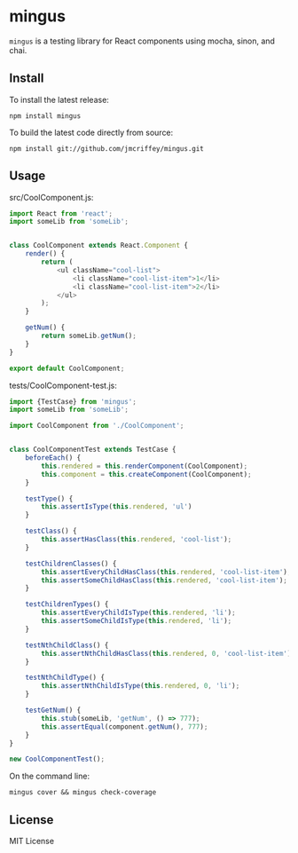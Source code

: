 # mingus

`mingus` is a testing library for React components using mocha, sinon, and chai.

## Install

To install the latest release:
```shell
npm install mingus
```

To build the latest code directly from source:
```shell
npm install git://github.com/jmcriffey/mingus.git
```

## Usage

src/CoolComponent.js:
```js
import React from 'react';
import someLib from 'someLib';


class CoolComponent extends React.Component {
    render() {
        return (
            <ul className="cool-list">
                <li className="cool-list-item">1</li>
                <li className="cool-list-item">2</li>
            </ul>
        );
    }

    getNum() {
        return someLib.getNum();
    }
}

export default CoolComponent;
```

tests/CoolComponent-test.js:
```js
import {TestCase} from 'mingus';
import someLib from 'someLib';

import CoolComponent from './CoolComponent';


class CoolComponentTest extends TestCase {
    beforeEach() {
        this.rendered = this.renderComponent(CoolComponent);
        this.component = this.createComponent(CoolComponent);
    }

    testType() {
        this.assertIsType(this.rendered, 'ul')
    }

    testClass() {
        this.assertHasClass(this.rendered, 'cool-list');
    }

    testChildrenClasses() {
        this.assertEveryChildHasClass(this.rendered, 'cool-list-item');
        this.assertSomeChildHasClass(this.rendered, 'cool-list-item');
    }

    testChildrenTypes() {
        this.assertEveryChildIsType(this.rendered, 'li');
        this.assertSomeChildIsType(this.rendered, 'li');
    }

    testNthChildClass() {
        this.assertNthChildHasClass(this.rendered, 0, 'cool-list-item');
    }

    testNthChildType() {
        this.assertNthChildIsType(this.rendered, 0, 'li');
    }

    testGetNum() {
        this.stub(someLib, 'getNum', () => 777);
        this.assertEqual(component.getNum(), 777);
    }
}

new CoolComponentTest();
```

On the command line:
```shell
mingus cover && mingus check-coverage
```

## License

MIT License
